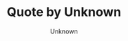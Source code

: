 ---
layout: post
author: Unknown
description: Happiness is when the desired coincides with the inevitable.
fileName: p2.jpg
postImage: /images/p2.jpg
title: Quote by Unknown
---